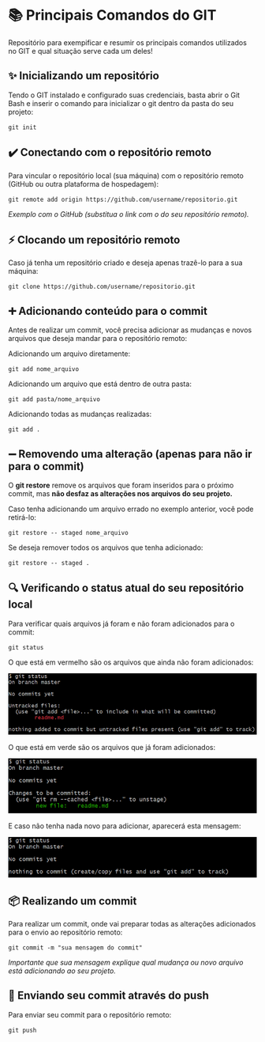 # 📚 Principais Comandos do GIT
Repositório para exempificar e resumir os principais comandos utilizados no GIT e qual situação serve cada um deles!

## ✨ Inicializando um repositório

Tendo o GIT instalado e configurado suas credenciais, basta abrir o Git Bash e inserir o comando para inicializar o git dentro da pasta do seu projeto:

```
git init
```

## ✔️ Conectando com o repositório remoto

Para vincular o repositório local (sua máquina) com o repositório remoto (GitHub ou outra plataforma de hospedagem):

```
git remote add origin https://github.com/username/repositorio.git
```
<i> Exemplo com o GitHub (substitua o link com o do seu repositório remoto).</i>

## ⚡ Clocando um repositório remoto

Caso já tenha um repositório criado e deseja apenas trazê-lo para a sua máquina:

```
git clone https://github.com/username/repositorio.git
```

## ➕ Adicionando conteúdo para o commit

Antes de realizar um commit, você precisa adicionar as mudanças e novos arquivos que deseja mandar para o repositório remoto:

Adicionando um arquivo diretamente:

```
git add nome_arquivo
```
Adicionando um arquivo que está dentro de outra pasta:
```
git add pasta/nome_arquivo
```
Adicionando todas as mudanças realizadas:
```
git add .
```

## ➖ Removendo uma alteração (apenas para não ir para o commit)

O <b>git restore</b> remove os arquivos que foram inseridos para o próximo commit, mas <b>não desfaz as alterações nos arquivos do seu projeto.</b>

Caso tenha adicionando um arquivo errado no exemplo anterior, você pode retirá-lo:
```
git restore -- staged nome_arquivo
```
Se deseja remover todos os arquivos que tenha adicionado:
```
git restore -- staged .
```

## 🔍 Verificando o status atual do seu repositório local

Para verificar quais arquivos já foram e não foram adicionados para o commit:
```
git status
```

O que está em vermelho são os arquivos que ainda não foram adicionados:

![exemplo_git_vermelho](image-6.png)

O que está em verde são os arquivos que já foram adicionados:

![exemplo_git_verde](image-5.png)

E caso não tenha nada novo para adicionar, aparecerá esta mensagem:

![exemplo_git_nada](image-8.png)

## 📦 Realizando um commit

Para realizar um commit, onde vai preparar todas as alterações adicionados para o envio ao repositório remoto:

```
git commit -m "sua mensagem do commit"
```
<i>Importante que sua mensagem explique qual mudança ou novo arquivo está adicionando ao seu projeto.</i>

## 🚀 Enviando seu commit através do push

Para enviar seu commit para o repositório remoto:
```
git push
```